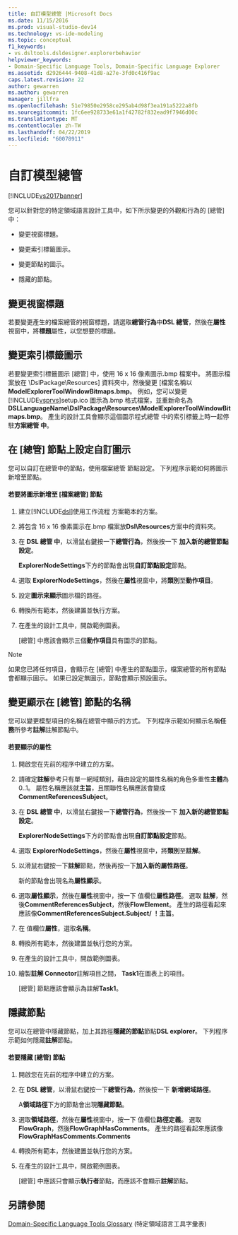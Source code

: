 ```yaml
---
title: 自訂模型總管 |Microsoft Docs
ms.date: 11/15/2016
ms.prod: visual-studio-dev14
ms.technology: vs-ide-modeling
ms.topic: conceptual
f1_keywords:
- vs.dsltools.dsldesigner.explorerbehavior
helpviewer_keywords:
- Domain-Specific Language Tools, Domain-Specific Language Explorer
ms.assetid: d2926444-9408-41d8-a27e-3fd0c416f9ac
caps.latest.revision: 22
author: gewarren
ms.author: gewarren
manager: jillfra
ms.openlocfilehash: 51e79850e2958ce295ab4d98f3ea191a5222a8fb
ms.sourcegitcommit: 1fc6ee928733e61a1f42782f832ead9f7946d00c
ms.translationtype: MT
ms.contentlocale: zh-TW
ms.lasthandoff: 04/22/2019
ms.locfileid: "60078911"
---
```

# <a name="customizing-the-model-explorer"></a>自訂模型總管
[!INCLUDE[vs2017banner](../includes/vs2017banner.md)]

您可以針對您的特定領域語言設計工具中，如下所示變更的外觀和行為的 [總管] 中：  
  
- 變更視窗標題。  
  
- 變更索引標籤圖示。  
  
- 變更節點的圖示。  
  
- 隱藏的節點。  
  
## <a name="changing-the-window-title"></a>變更視窗標題  
 若要變更產生的檔案總管的視窗標題，請選取**總管行為**中**DSL 總管**，然後在**屬性**視窗中，將**標題**屬性，以您想要的標題。  
  
## <a name="changing-the-tab-icon"></a>變更索引標籤圖示  
 若要變更索引標籤圖示 [總管] 中，使用 16 x 16 像素圖示.bmp 檔案中。 將圖示檔案放在 \DslPackage\Resources\] 資料夾中，然後變更 [檔案名稱以**ModelExplorerToolWindowBitmaps.bmp**。 例如，您可以變更[!INCLUDE[vsprvs](../includes/vsprvs-md.md)]setup.ico 圖示為.bmp 格式檔案，並重新命名為**DSLLanguageName\DslPackage\Resources\ModelExplorerToolWindowBitmaps.bmp**。 產生的設計工具會顯示這個圖示程式總管 中的索引標籤上時一起停駐**方案總管 中**。  
  
## <a name="setting-custom-icons-on-explorer-nodes"></a>在 [總管] 節點上設定自訂圖示  
 您可以自訂在總管中的節點，使用檔案總管 節點設定。 下列程序示範如何將圖示新增至節點。  
  
#### <a name="to-add-an-icon-to-an-explorer-node"></a>若要將圖示新增至 [檔案總管] 節點  
  
1. 建立[!INCLUDE[dsl](../includes/dsl-md.md)]使用工作流程 方案範本的方案。  
  
2. 將包含 16 x 16 像素圖示在.bmp 檔案放**Dsl\Resources**方案中的資料夾。  
  
3. 在  **DSL 總管 中**，以滑鼠右鍵按一下**總管行為**，然後按一下 **加入新的總管節點設定**。  
  
     **ExplorerNodeSettings**下方的節點會出現**自訂節點設定**節點。  
  
4. 選取  **ExplorerNodeSettings**，然後在**屬性**視窗中，將**類別**至**動作項目**。  
  
5. 設定**圖示來顯示**圖示檔的路徑。  
  
6. 轉換所有範本，然後建置並執行方案。  
  
7. 在產生的設計工具中，開啟範例圖表。  
  
     [總管] 中應該會顯示三個**動作項目**具有圖示的節點。  
  
> [!NOTE]
>  如果您已將任何項目，會顯示在 [總管] 中產生的節點圖示，檔案總管的所有節點會都顯示圖示。 如果已設定無圖示，節點會顯示預設圖示。  
  
## <a name="changing-the-name-displayed-on-an-explorer-node"></a>變更顯示在 [總管] 節點的名稱  
 您可以變更模型項目的名稱在總管中顯示的方式。 下列程序示範如何顯示名稱**任務**所參考**註解**註解節點中。  
  
#### <a name="to-display-a-property"></a>若要顯示的屬性  
  
1. 開啟您在先前的程序中建立的方案。  
  
2. 請確定**註解**參考只有單一網域類別，藉由設定的屬性名稱的角色多重性**主體**為 0..1。 屬性名稱應該就**主旨**，且關聯性名稱應該會變成**CommentReferencesSubject**。  
  
3. 在  **DSL 總管 中**，以滑鼠右鍵按一下**總管行為**，然後按一下 **加入新的總管節點設定**。  
  
     **ExplorerNodeSettings**下方的節點會出現**自訂節點設定**節點。  
  
4. 選取  **ExplorerNodeSettings**，然後在**屬性**視窗中，將**類別**至**註解**。  
  
5. 以滑鼠右鍵按一下**註解**節點，然後再按一下**加入新的屬性路徑**。  
  
     新的節點會出現名為**屬性顯示**。  
  
6. 選取**屬性顯示**，然後在**屬性**視窗中，按一下 值欄位**屬性路徑**。 選取 **註解**，然後**CommentReferencesSubject**，然後**FlowElement**。 產生的路徑看起來應該像**CommentReferencesSubject.Subject/ ！主旨**。  
  
7. 在 值欄位**屬性**，選取**名稱**。  
  
8. 轉換所有範本，然後建置並執行您的方案。  
  
9. 在產生的設計工具中，開啟範例圖表。  
  
10. 繪製**註解 Connector**註解項目之間， **Task1**在圖表上的項目。  
  
     [總管] 節點應該會顯示為註解**Task1**。  
  
## <a name="hiding-nodes"></a>隱藏節點  
 您可以在總管中隱藏節點，加上其路徑**隱藏的節點**節點**DSL explorer**。 下列程序示範如何隱藏**註解**節點。  
  
#### <a name="to-hide-an-explorer-node"></a>若要隱藏 [總管] 節點  
  
1. 開啟您在先前的程序中建立的方案。  
  
2. 在  **DSL 總管**，以滑鼠右鍵按一下**總管行為**，然後按一下 **新增網域路徑**。  
  
     A**領域路徑**下方的節點會出現**隱藏節點**。  
  
3. 選取**領域路徑**，然後在**屬性**視窗中，按一下 值欄位**路徑定義**。 選取  **FlowGraph**，然後**FlowGraphHasComments**。 產生的路徑看起來應該像**FlowGraphHasComments.Comments**  
  
4. 轉換所有範本，然後建置並執行您的方案。  
  
5. 在產生的設計工具中，開啟範例圖表。  
  
     [總管] 中應該只會顯示**執行者**節點，而應該不會顯示**註解**節點。  
  
## <a name="see-also"></a>另請參閱  
 [Domain-Specific Language Tools Glossary](http://msdn.microsoft.com/ca5e84cb-a315-465c-be24-76aa3df276aa) (特定領域語言工具字彙表)
